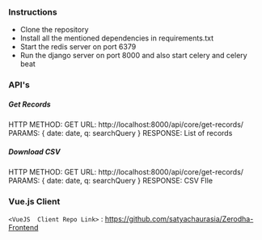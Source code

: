 ### Instructions

- Clone the repository
- Install all the mentioned dependencies in requirements.txt 
- Start the redis server on port 6379
- Run the django server on port 8000 and also start celery and celery beat

### API's

##### Get Records 
HTTP METHOD: GET
URL: http://localhost:8000/api/core/get-records/
PARAMS: { date: date, q: searchQuery }
RESPONSE: List of records

##### Download CSV 
HTTP METHOD: GET
URL: http://localhost:8000/api/core/get-records/
PARAMS: { date: date, q: searchQuery }
RESPONSE: CSV FIle


### Vue.js Client

`<VueJS  Client Repo Link>` : <https://github.com/satyachaurasia/Zerodha-Frontend>
